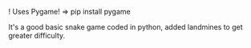 ! Uses Pygame!
=> pip install pygame

It's a good basic snake game coded in python,
added landmines to get greater difficulty. 


